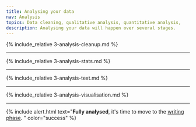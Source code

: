 ```yaml
---
title: Analysing your data
nav: Analysis
topics: Data cleaning, qualitative analysis, quantitative analysis, 
description: Analysing your data will happen over several stages.
---
```


{% include_relative 3-analysis-cleanup.md %}

___

{% include_relative 3-analysis-stats.md %}

___

{% include_relative 3-analysis-text.md %}

___

{% include_relative 3-analysis-visualisation.md %}

___

{% include alert.html text="**Fully analysed**, it's time to move to the [writing phase](5-writing.html). " color="success" %}